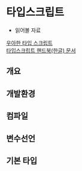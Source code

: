 # 타입스크립트

- 읽어볼 자료

[우아한 타입 스크립트](http://slides.com/woongjae/woowahan-ts)  
[타입스크립트 핸드북(한글) 문서](https://typescript-kr.github.io/)

## 개요

## 개발환경

## 컴파일

## 변수선언

## 기본 타입
 
